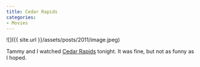 ```yaml
---
title: Cedar Rapids
categories:
- Movies
---
```


![]({{ site.url }}/assets/posts/2011/image.jpeg)
  



Tammy and I watched [Cedar Rapids](http://www.imdb.com/title/tt1477837/) tonight. It was fine, but not as funny as I hoped.
